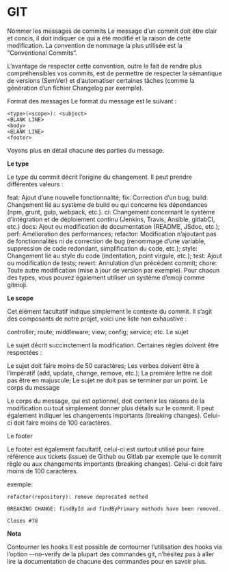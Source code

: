 # GIT
 
 Nommer les messages de commits
Le message d’un commit doit être clair et concis, il doit indiquer ce qui a été modifié et la raison de cette modification. La convention de nommage la plus utilisée est la “Conventional Commits“.

L’avantage de respecter cette convention, outre le fait de rendre plus compréhensibles vos commits, est de permettre de respecter la sémantique de versions (SemVer) et d’automatiser certaines tâches (comme la génération d’un fichier Changelog par exemple).

Format des messages
Le format du message est le suivant :

```
<type>(<scope>): <subject>
<BLANK LINE>
<body>
<BLANK LINE>
<footer>
```

Voyons plus en détail chacune des parties du message. 

__Le type__

Le type du commit décrit l’origine du changement. Il peut prendre différentes valeurs :

feat: Ajout d’une nouvelle fonctionnalité;
fix: Correction d’un bug;
build: Changement lié au système de build ou qui concerne les dépendances (npm, grunt, gulp, webpack, etc.).
ci: Changement concernant le système d’intégration et de déploiement continu (Jenkins, Travis, Ansible, gitlabCI, etc.)
docs: Ajout ou modification de documentation (README, JSdoc, etc.);
perf: Amélioration des performances;
refactor: Modification n’ajoutant pas de fonctionnalités ni de correction de bug (renommage d’une variable, suppression de code redondant, simplification du code, etc.);
style: Changement lié au style du code (indentation, point virgule, etc.);
test: Ajout ou modification de tests;
revert: Annulation d’un précédent commit;
chore: Toute autre modification (mise à jour de version par exemple).
Pour chacun des types, vous pouvez également utiliser un système d’emoji comme gitmoji.

__Le scope__

Cet élément facultatif indique simplement le contexte du commit. Il s’agit des composants de notre projet, voici une liste non exhaustive :

controller;
route;
middleware;
view;
config;
service;
etc.
Le sujet

Le sujet décrit succinctement la modification. Certaines règles doivent être respectées :

Le sujet doit faire moins de 50 caractères;
Les verbes doivent être à l’impératif (add, update, change, remove, etc.);
La première lettre ne doit pas être en majuscule;
Le sujet ne doit pas se terminer par un point.
Le corps du message

Le corps du message, qui est optionnel, doit contenir les raisons de la modification ou tout simplement donner plus détails sur le commit. Il peut également indiquer les changements importants (breaking changes). Celui-ci doit faire moins de 100 caractères.

Le footer

Le footer est également facultatif, celui-ci est surtout utilisé pour faire référence aux tickets (issue) de Github ou Gitlab par exemple que le commit règle ou aux changements importants (breaking changes). Celui-ci doit faire moins de 100 caractères.

exemple:

```
refactor(repository): remove deprecated method
 
BREAKING CHANGE: findById and findByPrimary methods have been removed.
 
Closes #78
```

__Nota__

Contourner les hooks
Il est possible de contourner l’utilisation des hooks via l’option --no-verify de la plupart des commandes git, n’hésitez pas à aller lire la documentation de chacune des commandes pour en savoir plus.